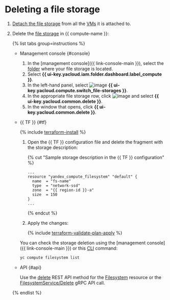 # Deleting a file storage

1. [Detach the file storage](detach-from-vm.md) from all the [VMs](../../concepts/vm.md) it is attached to.
1. Delete the [file storage](../../concepts/filesystem.md) in {{ compute-name }}:

   {% list tabs group=instructions %}

   - Management console {#console}

     1. In the [management console]({{ link-console-main }}), select the [folder](../../../resource-manager/concepts/resources-hierarchy.md#folder) where your file storage is located.
     1. Select **{{ ui-key.yacloud.iam.folder.dashboard.label_compute }}**.
     1. In the left-hand panel, select ![image](../../../_assets/console-icons/nodes-right.svg) **{{ ui-key.yacloud.compute.switch_file-storages }}**.
     1. In the appropriate file storage row, click ![image](../../../_assets/console-icons/ellipsis.svg) and select **{{ ui-key.yacloud.common.delete }}**.
     1. In the window that opens, click **{{ ui-key.yacloud.common.delete }}**.

   - {{ TF }} {#tf}

      {% include [terraform-install](../../../_includes/terraform-install.md) %}

      1. Open the {{ TF }} configuration file and delete the fragment with the storage description:

         {% cut "Sample storage description in the {{ TF }} configuration" %}

         ```hcl
         ...
         resource "yandex_compute_filesystem" "default" {
           name  = "fs-name"
           type  = "network-ssd"
           zone  = "{{ region-id }}-a"
           size  = 150
         }
         ...
         ```

         {% endcut %}

      1. Apply the changes:

         {% include [terraform-validate-plan-apply](../../../_tutorials/_tutorials_includes/terraform-validate-plan-apply.md) %}

      You can check the storage deletion using the [management console]({{ link-console-main }}) or this [CLI](../../../cli/) command:

      ```bash
      yc compute filesystem list
      ```

   - API {#api}

      Use the [delete](../../api-ref/Filesystem/delete.md) REST API method for the [Filesystem](../../api-ref/Filesystem/index.md) resource or the [FilesystemService/Delete](../../api-ref/grpc/filesystem_service.md#Delete) gRPC API call.

   {% endlist %}